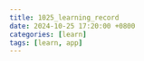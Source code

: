 ```yaml
---
title: 1025_learning_record
date: 2024-10-25 17:20:00 +0800
categories: [learn]
tags: [learn, app]
---
```

